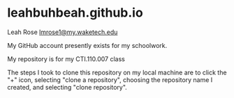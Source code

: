 # leahbuhbeah.github.io
Leah Rose lmrose1@my.waketech.edu

My GitHub account presently exists for my schoolwork.

My repository is for my CTI.110.007 class

The steps I took to clone this repository on my local machine are to click the "+" icon, selecting "clone a repository", choosing the repository name I created, and selecting "clone repository".
